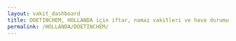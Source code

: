 ```yaml
---
layout: vakit_dashboard
title: DOETINCHEM, HOLLANDA için iftar, namaz vakitleri ve hava durumu - ilçe/eyalet seç
permalink: /HOLLANDA/DOETINCHEM/
---
```


<script type="text/javascript">
  var GLOBAL_COUNTRY = 'HOLLANDA';
  var GLOBAL_CITY = 'DOETINCHEM';
  var GLOBAL_STATE = '';
  var lat = 72;
  var lon = 21;
</script>
